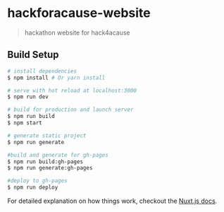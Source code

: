# hackforacause-website

> hackathon website for hack4acause

## Build Setup

``` bash
# install dependencies
$ npm install # Or yarn install

# serve with hot reload at localhost:3000
$ npm run dev

# build for production and launch server
$ npm run build
$ npm start

# generate static project
$ npm run generate

#build and generate for gh-pages
$ npm run build:gh-pages
$ npm run generate:gh-pages

#deploy to gh-pages
$ npm run deploy
```

For detailed explanation on how things work, checkout the [Nuxt.js docs](https://github.com/nuxt/nuxt.js).
